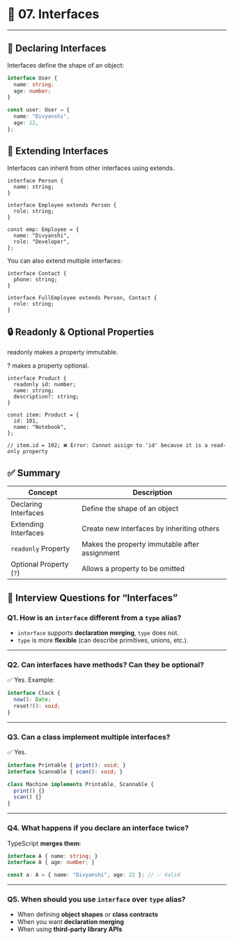 # 📘 07. Interfaces

---

## 🧾 Declaring Interfaces

Interfaces define the shape of an object:

```ts
interface User {
  name: string;
  age: number;
}

const user: User = {
  name: "Divyanshi",
  age: 22,
};
```

## 🔗 Extending Interfaces
Interfaces can inherit from other interfaces using extends.

```
interface Person {
  name: string;
}

interface Employee extends Person {
  role: string;
}

const emp: Employee = {
  name: "Divyanshi",
  role: "Developer",
};
```
You can also extend multiple interfaces:

```
interface Contact {
  phone: string;
}

interface FullEmployee extends Person, Contact {
  role: string;
}
```

## 🔒 Readonly & Optional Properties
readonly makes a property immutable.

? makes a property optional.

```
interface Product {
  readonly id: number;
  name: string;
  description?: string;
}

const item: Product = {
  id: 101,
  name: "Notebook",
};

// item.id = 102; ❌ Error: Cannot assign to 'id' because it is a read-only property
```

## ✅ Summary

| Concept                | Description                                             |
|------------------------|---------------------------------------------------------|
| Declaring Interfaces   | Define the shape of an object                           |
| Extending Interfaces   | Create new interfaces by inheriting others              |
| `readonly` Property    | Makes the property immutable after assignment           |
| Optional Property (`?`)| Allows a property to be omitted                         |

## 📘 Interview Questions for “Interfaces”

### Q1. How is an `interface` different from a `type` alias?
- `interface` supports **declaration merging**, `type` does not.
- `type` is more **flexible** (can describe primitives, unions, etc.).

---

### Q2. Can interfaces have methods? Can they be optional?
✅ Yes. Example:

```ts
interface Clock {
  now(): Date;
  reset?(): void;
}
```

---

### Q3. Can a class implement multiple interfaces?
✅ Yes.

```ts
interface Printable { print(): void; }
interface Scannable { scan(): void; }

class Machine implements Printable, Scannable {
  print() {}
  scan() {}
}
```

---

### Q4. What happens if you declare an interface twice?
TypeScript **merges them**:

```ts
interface A { name: string; }
interface A { age: number; }

const a: A = { name: "Divyanshi", age: 22 }; // ✅ Valid
```

---

### Q5. When should you use `interface` over `type` alias?
- When defining **object shapes** or **class contracts**
- When you want **declaration merging**
- When using **third-party library APIs**

